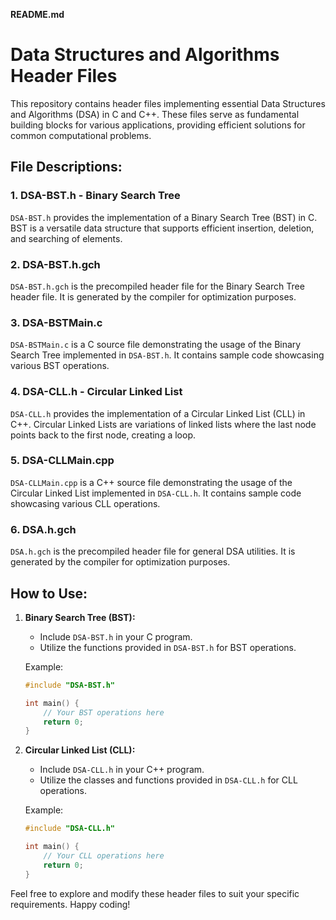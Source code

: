 **README.md**

# Data Structures and Algorithms Header Files

This repository contains header files implementing essential Data Structures and Algorithms (DSA) in C and C++. These files serve as fundamental building blocks for various applications, providing efficient solutions for common computational problems.

## File Descriptions:

### 1. **DSA-BST.h** - Binary Search Tree

`DSA-BST.h` provides the implementation of a Binary Search Tree (BST) in C. BST is a versatile data structure that supports efficient insertion, deletion, and searching of elements.

### 2. **DSA-BST.h.gch**

`DSA-BST.h.gch` is the precompiled header file for the Binary Search Tree header file. It is generated by the compiler for optimization purposes.

### 3. **DSA-BSTMain.c**

`DSA-BSTMain.c` is a C source file demonstrating the usage of the Binary Search Tree implemented in `DSA-BST.h`. It contains sample code showcasing various BST operations.

### 4. **DSA-CLL.h** - Circular Linked List

`DSA-CLL.h` provides the implementation of a Circular Linked List (CLL) in C++. Circular Linked Lists are variations of linked lists where the last node points back to the first node, creating a loop.

### 5. **DSA-CLLMain.cpp**

`DSA-CLLMain.cpp` is a C++ source file demonstrating the usage of the Circular Linked List implemented in `DSA-CLL.h`. It contains sample code showcasing various CLL operations.

### 6. **DSA.h.gch**

`DSA.h.gch` is the precompiled header file for general DSA utilities. It is generated by the compiler for optimization purposes.

## How to Use:

1. **Binary Search Tree (BST):**
   - Include `DSA-BST.h` in your C program.
   - Utilize the functions provided in `DSA-BST.h` for BST operations.

   Example:
   ```c
   #include "DSA-BST.h"

   int main() {
       // Your BST operations here
       return 0;
   }
   ```

2. **Circular Linked List (CLL):**
   - Include `DSA-CLL.h` in your C++ program.
   - Utilize the classes and functions provided in `DSA-CLL.h` for CLL operations.

   Example:
   ```cpp
   #include "DSA-CLL.h"

   int main() {
       // Your CLL operations here
       return 0;
   }
   ```

Feel free to explore and modify these header files to suit your specific requirements. Happy coding!
